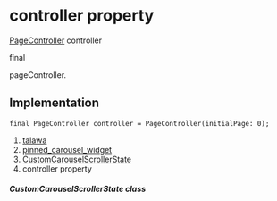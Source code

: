 
<div>

# controller property

</div>


[PageController](https://api.flutter.dev/flutter/widgets/PageController-class.html)
controller


final




pageController.



## Implementation

``` language-dart
final PageController controller = PageController(initialPage: 0);
```







1.  [talawa](../../index.md)
2.  [pinned_carousel_widget](../../widgets_pinned_carousel_widget/)
3.  [CustomCarouselScrollerState](../../widgets_pinned_carousel_widget/CustomCarouselScrollerState-class.md)
4.  controller property

##### CustomCarouselScrollerState class







